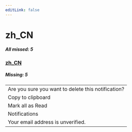 ```yaml
---
editLink: false
---
```


# zh_CN

##### All missed: 5


### [zh_CN](https://github.com/Laravel-Lang/lang/blob/main/locales/zh_CN/zh_CN.json)

##### Missing: 5

<table >
<tr><td align="left" >
Are you sure you want to delete this notification?
</td>
</tr>
<tr><td align="left" >
Copy to clipboard
</td>
</tr>
<tr><td align="left" >
Mark all as Read
</td>
</tr>
<tr><td align="left" >
Notifications
</td>
</tr>
<tr><td align="left" >
Your email address is unverified.
</td>
</tr>

</table>


